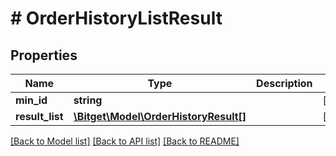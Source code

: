 # # OrderHistoryListResult

## Properties

Name | Type | Description | Notes
------------ | ------------- | ------------- | -------------
**min_id** | **string** |  | [optional]
**result_list** | [**\Bitget\Model\OrderHistoryResult[]**](OrderHistoryResult.md) |  | [optional]

[[Back to Model list]](../../README.md#models) [[Back to API list]](../../README.md#endpoints) [[Back to README]](../../README.md)
